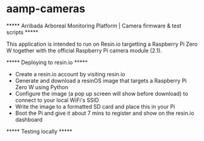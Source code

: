 ﻿# aamp-cameras

***** Arribada Arboreal Monitoring Platform | Camera firmware & test scripts *****

This application is intended to run on Resin.io targetting a Raspberry Pi Zero W together with the official Raspberry Pi camera module (2.1).

***** Deploying to resin.io *****

- Create a resin.io account by visiting resin.io
- Generate and download a resinOS image that targets a Raspberry Pi Zero W using Python
- Configure the image (a pop up screen will show before download) to connect to your local WiFi's SSID
- Write the image to a formatted SD card and place this in your Pi
- Boot the Pi and give it about 7 mins to register and show on the resin.io dashboard

***** Testing locally *****
   
